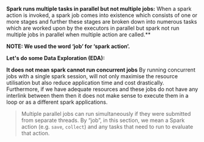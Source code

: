 

**Spark runs multiple tasks in parallel but not multiple jobs:**
When a spark action is invoked, a spark job comes into existence which consists of one or more stages and further these stages are broken down into numerous tasks which are worked upon by the executors in parallel but spark not run multiple jobs in parallel when multiple action are called.**

**NOTE: We used the word ‘job’ for ‘spark action’.**

**Let's do some Data Exploration (EDA):**









**It does not mean spark cannot run concurrent jobs**
By running concurrent jobs with a single spark session, will not only maximise the resource utilisation but also reduce application time and cost drastically. Furthermore, if we have adequate resources and these jobs do not have any interlink between them then it does not make sense to execute them in a loop or as a different spark applications.







> Multiple parallel jobs can run simultaneously if they were submitted from
> separate threads. By “job”, in this section, we mean a Spark action
> (e.g. `save`, `collect`) and any tasks that need to run to evaluate
> that action.

<!--stackedit_data:
eyJoaXN0b3J5IjpbLTE0NTA5MzUxODMsLTYxODU3NjczNSwtMT
gwNTYwOTA0NywtNzQ3MzA0NDA1LC0xOTY1MjA2NjMsLTIwODg3
NDY2MTIsLTEwMzM1NzcxNzAsOTUzNzcxOTU4LDM1MDY3OTMzMS
w1ODc2MTY1NywzNjI5MTU3NzEsMTQ4ODM0NTgyMCwtNDkzMzIz
NjI1LC0xMjc4NDY2NzcsLTk5OTAzMDMyMiwtMTcwNjczMTk5Mi
w5MDc4OTc3MjIsLTEzNDM1ODAwNzYsLTE4NzI3NTk2NTksNjc5
MzMyMzY1XX0=
-->